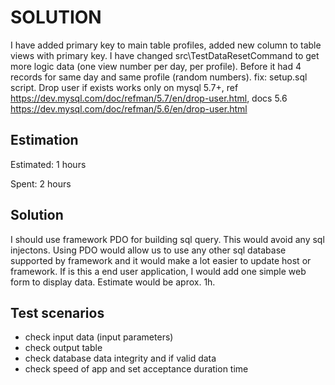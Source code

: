 SOLUTION
========
I have added primary key to main table profiles, added new column to table views with primary key.
I have changed src\TestDataResetCommand to get more logic data (one view number per day, per profile). Before it had 4 records for same day and same profile (random numbers).
fix: setup.sql script. Drop user if exists works only on mysql 5.7+, ref https://dev.mysql.com/doc/refman/5.7/en/drop-user.html, docs 5.6 https://dev.mysql.com/doc/refman/5.6/en/drop-user.html

Estimation
----------
Estimated: 1 hours

Spent: 2 hours

Solution
--------
I should use framework PDO for building sql query. This would avoid any sql injectons.
Using PDO would allow us to use any other sql database supported by framework and it would make a lot easier to update host or framework.
If is this a end user application, I would add one simple web form to display data. Estimate would be aprox. 1h.

Test scenarios
--------
- check input data (input parameters)
- check output table 
- check database data integrity and if valid data 
- check speed of app and set acceptance duration time

